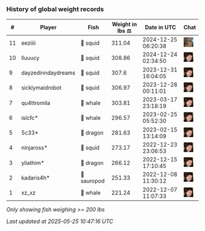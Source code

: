 ### History of global weight records
| # | Player | Fish | Weight in lbs ⚖️ | Date in UTC | Chat |
|-----|------|--------|-----------|---------|-------|
| 11   | eeziiii | 🦑 squid | 311.04 | 2024-12-25 06:20:38 | ![wuh6](https://raw.githubusercontent.com/blableblup/gofish/main/images/players/wuh6.png) |
| 10   | lluuucy | 🦑 squid | 308.86 | 2024-12-24 02:34:50 | ![breadworms](https://raw.githubusercontent.com/blableblup/gofish/main/images/players/breadworms.png) |
| 9   | dayzedinndaydreams | 🦑 squid | 307.6 | 2023-12-31 16:04:05 | ![breadworms](https://raw.githubusercontent.com/blableblup/gofish/main/images/players/breadworms.png) |
| 8   | sicklymaidrobot | 🦑 squid | 306.97 | 2023-12-28 00:11:01 | ![breadworms](https://raw.githubusercontent.com/blableblup/gofish/main/images/players/breadworms.png) |
| 7   | qu4ttromila | 🐳 whale | 303.81 | 2023-03-17 23:18:19 | ![breadworms](https://raw.githubusercontent.com/blableblup/gofish/main/images/players/breadworms.png) |
| 6   | islcfc* | 🐳 whale | 296.57 | 2023-02-25 05:52:30 | ![breadworms](https://raw.githubusercontent.com/blableblup/gofish/main/images/players/breadworms.png) |
| 5   | 5c33* | 🐉 dragon | 281.63 | 2023-02-15 13:14:09 | ![breadworms](https://raw.githubusercontent.com/blableblup/gofish/main/images/players/breadworms.png) |
| 4   | ninjaross* | 🦑 squid | 273.17 | 2022-12-23 23:06:53 | ![breadworms](https://raw.githubusercontent.com/blableblup/gofish/main/images/players/breadworms.png) |
| 3   | yliathim* | 🐉 dragon | 266.12 | 2022-12-15 17:10:45 | ![breadworms](https://raw.githubusercontent.com/blableblup/gofish/main/images/players/breadworms.png) |
| 2   | kadaris4h* | 🦕 sauropod | 251.33 | 2022-12-08 11:30:12 | ![breadworms](https://raw.githubusercontent.com/blableblup/gofish/main/images/players/breadworms.png) |
| 1   | xz_xz | 🐳 whale | 221.24 | 2022-12-07 11:07:33 | ![breadworms](https://raw.githubusercontent.com/blableblup/gofish/main/images/players/breadworms.png) |

_Only showing fish weighing >= 200 lbs_

_Last updated at 2025-05-25 10:47:16 UTC_